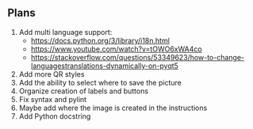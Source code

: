 ## Plans
 
1. Add multi language support:
   - https://docs.python.org/3/library/i18n.html
   - https://www.youtube.com/watch?v=tOWO6xWA4co
   - https://stackoverflow.com/questions/53349623/how-to-change-languagestranslations-dynamically-on-pyqt5
2. Add more QR styles
3. Add the ability to select where to save the picture
4. Organize creation of labels and buttons
5. Fix syntax and pylint
6. Maybe add where the image is created in the instructions
7. Add Python docstring
